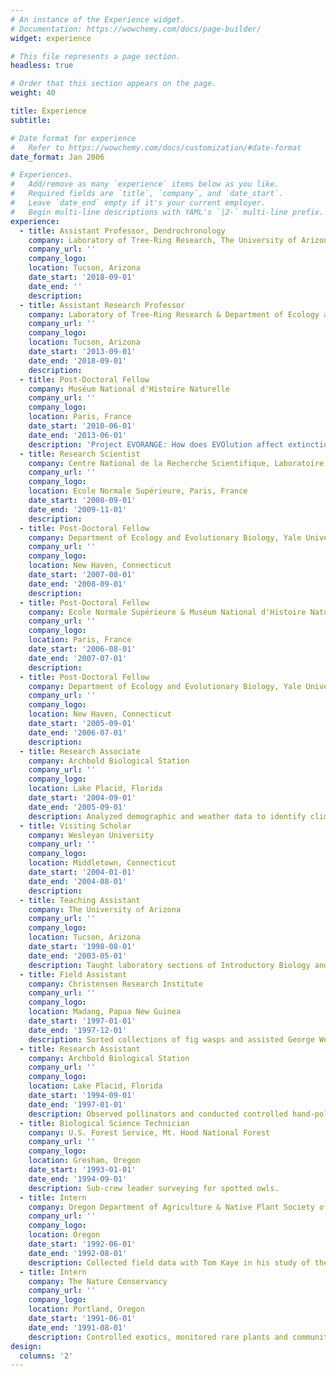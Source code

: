 ```yaml
---
# An instance of the Experience widget.
# Documentation: https://wowchemy.com/docs/page-builder/
widget: experience

# This file represents a page section.
headless: true

# Order that this section appears on the page.
weight: 40

title: Experience
subtitle:

# Date format for experience
#   Refer to https://wowchemy.com/docs/customization/#date-format
date_format: Jan 2006

# Experiences.
#   Add/remove as many `experience` items below as you like.
#   Required fields are `title`, `company`, and `date_start`.
#   Leave `date_end` empty if it's your current employer.
#   Begin multi-line descriptions with YAML's `|2-` multi-line prefix.
experience:
  - title: Assistant Professor, Dendrochronology
    company: Laboratory of Tree-Ring Research, The University of Arizona
    company_url: ''
    company_logo: 
    location: Tucson, Arizona
    date_start: '2018-09-01'
    date_end: ''
    description: 
  - title: Assistant Research Professor
    company: Laboratory of Tree-Ring Research & Department of Ecology and Evolutionary Biology, The University of Arizona
    company_url: ''
    company_logo: 
    location: Tucson, Arizona
    date_start: '2013-09-01'
    date_end: '2018-09-01'
    description: 
  - title: Post-Doctoral Fellow
    company: Muséum National d'Histoire Naturelle
    company_url: ''
    company_logo: 
    location: Paris, France
    date_start: '2010-06-01'
    date_end: '2013-06-01'
    description: 'Project EVORANGE: How does EVOlution affect extinction and species RANGE dynamics in the context of global change? Implications for ecological forecasting.'
  - title: Research Scientist
    company: Centre National de la Recherche Scientifique, Laboratoire Ecologie & Evolution UMR 7625
    company_url: ''
    company_logo: 
    location: Ecole Normale Supérieure, Paris, France
    date_start: '2008-09-01'
    date_end: '2009-11-01'
    description: 
  - title: Post-Doctoral Fellow
    company: Department of Ecology and Evolutionary Biology, Yale University
    company_url: ''
    company_logo: 
    location: New Haven, Connecticut
    date_start: '2007-08-01'
    date_end: '2008-09-01'
    description: 
  - title: Post-Doctoral Fellow
    company: Ecole Normale Supérieure & Muséum National d'Histoire Naturelle
    company_url: ''
    company_logo: 
    location: Paris, France
    date_start: '2006-08-01'
    date_end: '2007-07-01'
    description: 
  - title: Post-Doctoral Fellow
    company: Department of Ecology and Evolutionary Biology, Yale University
    company_url: ''
    company_logo: 
    location: New Haven, Connecticut
    date_start: '2005-09-01'
    date_end: '2006-07-01'
    description: 
  - title: Research Associate
    company: Archbold Biological Station
    company_url: ''
    company_logo: 
    location: Lake Placid, Florida
    date_start: '2004-09-01'
    date_end: '2005-09-01'
    description: Analyzed demographic and weather data to identify climatic drivers of demography.
  - title: Visiting Scholar
    company: Wesleyan University
    company_url: ''
    company_logo: 
    location: Middletown, Connecticut
    date_start: '2004-01-01'
    date_end: '2004-08-01'
    description: 
  - title: Teaching Assistant
    company: The University of Arizona
    company_url: ''
    company_logo: 
    location: Tucson, Arizona
    date_start: '1998-08-01'
    date_end: '2003-05-01'
    description: Taught laboratory sections of Introductory Biology and Ecology. Assisted with Conservation Biology and Wildland Vegetation Management courses. Lectured on population viability analysis.
  - title: Field Assistant
    company: Christensen Research Institute
    company_url: ''
    company_logo: 
    location: Madang, Papua New Guinea
    date_start: '1997-01-01'
    date_end: '1997-12-01'
    description: Sorted collections of fig wasps and assisted George Weiblen in a pollination experiment. Participated in a collection trip in the Highlands to document the local flora.
  - title: Research Assistant
    company: Archbold Biological Station
    company_url: ''
    company_logo: 
    location: Lake Placid, Florida
    date_start: '1994-09-01'
    date_end: '1997-01-01'
    description: Observed pollinators and conducted controlled hand-pollination experiments to determine the mating systems of seven federally endangered plants endemic to the Lake Wales Ridge of south-central Florida. Supervised by Eric Menges (ABS) and Doria Gordon (The Nature Conservancy).
  - title: Biological Science Technician
    company: U.S. Forest Service, Mt. Hood National Forest
    company_url: ''
    company_logo: 
    location: Gresham, Oregon
    date_start: '1993-01-01'
    date_end: '1994-09-01'
    description: Sub-crew leader surveying for spotted owls.
  - title: Intern
    company: Oregon Department of Agriculture & Native Plant Society of Oregon
    company_url: ''
    company_logo: 
    location: Oregon
    date_start: '1992-06-01'
    date_end: '1992-08-01'
    description: Collected field data with Tom Kaye in his study of the demography and habitat characteristics of Cimicifuga elata, a rare plant.
  - title: Intern
    company: The Nature Conservancy
    company_url: ''
    company_logo: 
    location: Portland, Oregon
    date_start: '1991-06-01'
    date_end: '1991-08-01'
    description: Controlled exotics, monitored rare plants and communities, and helped maintain six preserves in Northeastern Oregon as Field Ecologist Berta Youtie’s intern.
design:
  columns: '2'
---
```

